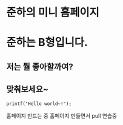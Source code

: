 # 준하의 미니 홈페이지
# 준하는 B형입니다.

## 저는 뭘 좋아할까여?
## 맞춰보세요~


```
printf("Hello world~!");
```


홈페이지 만드는 중 홈페이지 만들면서 pull 연습중
